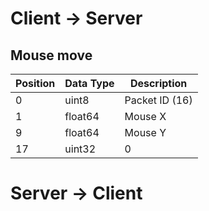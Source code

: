 # Client -> Server

## Mouse move
| Position | Data Type            | Description
|----------|----------------------|-----------------
| 0        | uint8                | Packet ID (16)
| 1        | float64              | Mouse X
| 9        | float64              | Mouse Y
| 17       | uint32               | 0


# Server -> Client
